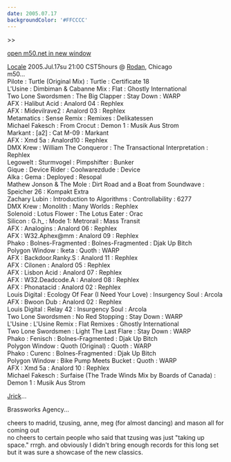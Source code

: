 ```yaml
---
date: 2005.07.17
backgroundColor: '#FFCCCC'
---
```


\>>

[open m50.net in new window  
](http://m50.net/)


[Locale](http://www.localeevents.com/) 2005.Jul.17su 21:00 CST5hours @ [Rodan](http://www.rodan.ws/), Chicago  
m50...  
Pilote : Turtle (Original Mix) : Turtle : Certificate 18  
L'Usine : Dimbiman & Cabanne Mix : Flat : Ghostly International  
Two Lone Swordsmen : The Big Clapper : Stay Down : WARP  
AFX : Halibut Acid : Analord 04 : Rephlex  
AFX : Midevilrave2 : Analord 03 : Rephlex  
Metamatics : Sense Remix : Remixes : Delikatessen  
Michael Fakesch : From Crocut : Demon 1 : Musik Aus Strom  
Markant : \[a2\] : Cat M-09 : Markant  
AFX : Xmd 5a : Analord10 : Rephlex  
DMX Krew : William The Conqueror : The Transactional Interpretation : Rephlex  
Legowelt : Sturmvogel : Pimpshifter : Bunker  
Gique : Device Rider : Coolwarezdude : Device  
Alka : Gema : Deployed : Resopal  
Mathew Jonson & The Mole : Dirt Road and a Boat from Soundwave : Speicher 26 : Kompakt Extra  
Zachary Lubin : Introduction to Algorithms : Controllability : 6277  
DMX Krew : Monolith : Many Worlds : Rephlex  
Solenoid : Lotus Flower : The Lotus Eater : Orac  
Silicon : G.h\_ : Mode 1: Metrorail : Mass Transit  
AFX : Analogins : Analord 06 : Rephlex  
AFX : W32.Aphex@mm : Analord 09 : Rephlex  
Phako : Bolnes-Fragmented : Bolnes-Fragmented : Djak Up Bitch  
Polygon Window : Iketa : Quoth : WARP  
AFX : Backdoor.Ranky.S : Analord 11 : Rephlex  
AFX : Cilonen : Analord 05 : Rephlex  
AFX : Lisbon Acid : Analord 07 : Rephlex  
AFX : W32.Deadcode.A : Analord 08 : Rephlex  
AFX : Phonatacid : Analord 02 : Rephlex  
Louis Digital : Ecology Of Fear (I Need Your Love) : Insurgency Soul : Arcola  
AFX : Bwoon Dub : Analord 02 : Rephlex  
Louis Digital : Relay 42 : Insurgency Soul : Arcola  
Two Lone Swordsmen : No Red Stopping : Stay Down : WARP  
L'Usine : L'Usine Remix : Flat Remixes : Ghostly International  
Two Lone Swordsmen : Light The Last Flare : Stay Down : WARP  
Phako : Fenisch : Bolnes-Fragmented : Djak Up Bitch  
Polygon Window : Quoth (Original) : Quoth : WARP  
Phako : Curenc : Bolnes-Fragmented : Djak Up Bitch  
Polygon Window : Bike Pump Meets Bucket : Quoth : WARP  
AFX : Xmd 5a : Analord 10 : Rephlex  
Michael Fakesch : Surfaise (The Trade Winds Mix by Boards of Canada) : Demon 1 : Musik Aus Strom  

[Jrick](http://www.jrick.com/)...  


Brassworks Agency...  


cheers to madrid, tzusing, anne, meg (for almost dancing) and mason all for coming out  
no cheers to certain people who said that tzusing was just "taking up space." rrrgh. and obviously I didn't bring enough records for this long set but it was sure a showcase of the new classics.